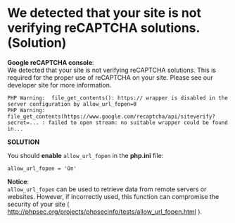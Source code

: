 # We detected that your site is not verifying reCAPTCHA solutions. (Solution)

**Google reCAPTCHA console**:  
We detected that your site is not verifying reCAPTCHA solutions. This is required for the proper use of reCAPTCHA on your site. Please see our developer site for more information.

`PHP Warning:  file_get_contents(): https:// wrapper is disabled in the server configuration by allow_url_fopen=0`  
`PHP Warning:  file_get_contents(https://www.google.com/recaptcha/api/siteverify?secret=... : failed to open stream: no suitable wrapper could be found in...`  

**SOLUTION**  

You should **enable** `allow_url_fopen` in the **php.ini** file:  

`allow_url_fopen = 'On'`

**Notice**:  
`allow_url_fopen` can be used to retrieve data from remote servers or websites. However, if incorrectly used, this function can compromise the security of your site ( http://phpsec.org/projects/phpsecinfo/tests/allow_url_fopen.html ).
